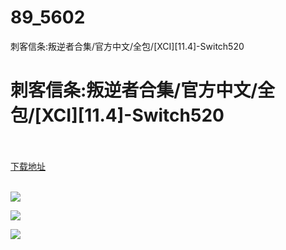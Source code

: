 # 89_5602
刺客信条:叛逆者合集/官方中文/全包/[XCI][11.4]-Switch520
# 刺客信条:叛逆者合集/官方中文/全包/[XCI][11.4]-Switch520
 <br/></br>
[下载地址](https://www.switch520.cc/article/5602 "下载地址")
<br/></br>

<p><span><strong><img src="http://img.rruu.net/image/5f3b319ba5789"></strong></span></p>
<p><span><strong><img src="http://img.rruu.net/image/5f3b31aea4ba7"></strong></span></p>
<p><span><strong><img src="http://img.rruu.net/image/5f3b31ae19107"></strong></span></p>
<p></p>
